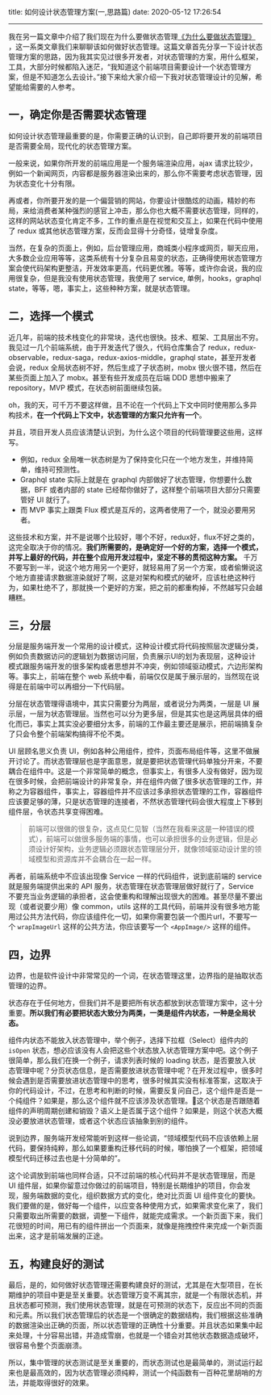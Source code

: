 title: 如何设计状态管理方案(一,思路篇)
date: 2020-05-12 17:26:54

---

我在另一篇文章中介绍了我们现在为什么要做状态管理[《为什么要做状态管理》
](https://www.chencanhao.com/Js/why-state-management)，这一系类文章我们来聊聊该如何做好状态管理。这篇文章首先分享一下设计状态管理方案的思路，因为我其实见过很多开发者，对状态管理的方案，用什么框架，工具，大部分时候都陷入迷茫，“我知道这个前端项目需要设计一个状态管理方案，但是不知道怎么去设计。”接下来给大家介绍一下我对状态管理设计的见解，希望能给需要的人参考。

## 一，确定你是否需要状态管理
如何设计状态管理最重要的是，你需要正确的认识到，自己即将要开发的前端项目是否需要全局，现代化的状态管理方案。

一般来说，如果你所开发的前端应用是一个服务端渲染应用，ajax 请求比较少，例如一个新闻网页，内容都是服务器渲染出来的，那么你不需要考虑状态管理，因为状态变化十分有限。

再或者，你所要开发的是一个偏营销的网站，你要设计很酷炫的动画，精妙的布局，来给消费者某种强烈的感官上冲击，那么你也大概不需要状态管理，同样的，这样的网站状态变化肯定不多，工作的重点是在视觉和交互上，如果在代码中使用了 redux 或其他状态管理方案，反而会显得十分奇怪，徒增复杂度。

当然，在复杂的页面上，例如，后台管理应用，商城类小程序或网页，聊天应用，大多数企业应用等等，这类系统有十分复杂且易变的状态，正确得使用状态管理方案会使代码架构更整洁，开发效率更高，代码更优雅。等等，或许你会说，我的应用很复杂，但是我没有使用状态管理，我使用了 service, 单例，hooks，graphql state，等等，嗯，事实上，这些种种方案，就是状态管理。

## 二，选择一个模式

近几年，前端的技术栈变化的非常块，迭代也很快。技术、框架、工具层出不穷。我见过一几个前端系统，由于开发迭代了很久，代码仓库集合了 redux，redux-observable，redux-saga，redux-axios-middle，graphql state，甚至开发者会说，redux 全局状态树不好，然后生成了子状态树，mobx 很火很不错，然后在某些页面上加入了 mobx。甚至有些开发成员在后端 DDD 思想中搬来了 repository，MVP 模式，在状态树前面继续包装。

oh，我的天，可千万不要这样做，且不论在一个代码上下文中同时使用那么多异构技术，**在一个代码上下文中，状态管理的方案只允许有一个**。

并且，项目开发人员应该清楚认识到，为什么这个项目的代码管理要这些用，这样写。

- 例如，redux 全局唯一状态树是为了保持变化只在一个地方发生，并维持简单，维持可预测性。
- Graphql state 实际上就是在 graphql 内部做好了状态管理，你想要什么数据，BFF 或者内部的 state 已经帮你做好了，这样整个前端项目大部分只需要管好 UI 就行了。
- 而 MVP 事实上跟类 Flux 模式是互斥的，这两者使用了一个，就没必要用另者。

这些技术和方案，并不是说哪个比较好，哪个不好，redux好，flux不好之类的，这完全取决于你的情况。**我们所需要的，是确定好一个好的方案，选择一个模式，并写上最好的代码，并在整个应用开发过程中，坚定不移的贯彻这种方案。** 千万不要写到一半，说这个地方用另一个更好，就轻易用了另一个方案，或者偷懒说这个地方直接请求数据渲染就好了啊，这是对架构和模式的破坏，应该杜绝这种行为，如果杜绝不了，那就换一个更好的方案，把之前的都重构掉，不然越写只会越糟糕。

## 三，分层
分层是服务端开发一个常用的设计模式，这种设计模式将代码按照层次逻辑分类，例如负责数据访问的逻辑划为数据访问层，负责展示UI的划为表现层，这种设计模式跟服务端开发的很多架构或者思想并不冲突，例如领域驱动模式，六边形架构等。事实上，前端在整个 web 系统中看，前端仅仅是属于展示层的，当然现在说得是在前端中可以再细分一下代码层。

分层在状态管理得语境中，其实只需要分为两层，或者说分为两类，一层是 UI 展示层，一层为状态管理层。当然也可以分为更多层，但是其实也是这两层具体的细化而已，事实上其实没必要细分太多，前端的工作最主要还是展示，把前端搞复杂了只会令整个前端架构搞得不伦不类。

UI 层顾名思义负责 UI，例如各种公用组件，控件，页面布局组件等，这里不做展开讨论了。而状态管理层也是字面意思，就是要把状态管理代码单独分开来，不要耦合在组件中。这是一个非常简单的概念，但事实上，有很多人没有做好，因为现在很多时候，会把前端设计的非常复杂，并在组件内做了很多状态管理的工作，并称之为容器组件，事实上，容器组件并不应该过多承担状态管理的工作，容器组件应该要足够的薄，只是状态管理的连接者，不然状态管理代码会很大程度上下移到组件层，令状态共享变得困难。

> 前端可以很做的很复杂，这点见仁见智（当然在我看来这是一种错误的模式），前端可以做很多服务端的事情，也可以承担很多的业务逻辑，但是必须设计好架构，业务逻辑必须跟状态管理层分开，就像领域驱动设计里的领域模型和资源库并不会耦合在一起一样。

再者，前端系统中不应该出现像 Service 一样的代码组件，说到底前端的 service 就是服务端提供出来的 API 服务，状态管理在状态管理层做好就行了，Service 不要充当业务逻辑的承担者，这会使重构和理解出现很大的困难。甚至尽量不要出现（或者说要少用）像 common，utils 这样的工具代码，前端并没有很多地方能用过公共方法代码，你应该组件化一切，如果你需要包装一个图片url，不要写一个 `wrapImageUrl` 这样的公共方法，你应该要写一个 `<AppImage/>` 这样的组件。

## 四，边界
边界，也是软件设计中非常常见的一个词，在状态管理这里，边界指的是抽取状态管理的边界。

状态存在于任何地方，但我们并不是要把所有状态都放到状态管理方案中，这十分重要。**所以我们有必要把状态大致分为两类，一类是组件内状态，一种是全局状态。**

组件内状态不能放入状态管理中，举个例子，选择下拉框（Select）组件内的 `isOpen` 状态，想必应该没有人会把这些个状态放入状态管理方案中吧。这个例子很简单，那么我们在换一个例子，请求列表时候的 loading 状态，是否要放入状态管理中呢？分页状态信息，是否需要放进状态管理中呢？在开发过程中，很多时候会遇到是否需要放进状态管理中的思考，很多时候其实没有标准答案，这取决于你的代码设计，不过，在思考和判断的时候，需要反复问自己，这个组件是否是一个纯组件？如果是，那么这个组件就不应该涉及状态管理。这个状态是否跟随着组件的声明周期创建和销毁？语义上是否属于这个组件？如果是，则这个状态大概没必要放进状态管理，或者这个状态应该抽象到别的组件。

说到边界，服务端开发经常能听到这样一些论调，“领域模型代码不应该依赖上层代码，要保持纯粹，那么如果要重构迁移代码的时候，哪怕换了一个框架，把领域模型代码迁移过去也是十分简单的”。

这个论调放到前端也同样合适，只不过前端的核心代码并不是状态管理层，而是 UI 组件层，如果你留意过你做过的前端项目，特别是长期维护的项目，你会发现，服务端数据的变化，组织数据方式的变化，绝对比页面 UI 组件变化的要快。我们要做的是，做好每一个组件，以应变各种使用方式，如果需求变化来了，我们只需要取出所需要的数据，调整一下组件，就能完成需求。一个新页面下来，我们花很短的时间，用已有的组件拼出一个页面来，就像是拖拽控件来完成一个新页面出来，这才是前端发展的正途。

## 五，构建良好的测试
最后，是的，如何做好状态管理还需要构建良好的测试，尤其是在大型项目，在长期维护的项目中更是至关重要。状态管理万变不离其宗，就是一个有限状态机，并且状态都可预测，我们使用状态管理，就是在可预测的状态下，反应出不同的页面和元素。所以我们状态管理后的状态是一个很确定的数据结构，我们根据这些准确的数据渲染出正确的页面，所以状态管理的正确性十分重要。并且状态如果集中起来处理，十分容易出错，并造成雪崩，也就是一个错会对其他状态数据造成破坏，很容易令整个页面崩溃。

所以，集中管理的状态测试是至关重要的，而状态测试也是最简单的，测试运行起来也是最高效的，因为状态管理必须纯粹，测试一个纯函数有一百种花里胡哨的方法，并能取得很好的效果。

